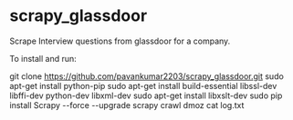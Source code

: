 # scrapy_glassdoor

Scrape Interview questions from glassdoor for a company.

To install and run:

git clone https://github.com/pavankumar2203/scrapy_glassdoor.git
sudo apt-get install python-pip
sudo apt-get install build-essential libssl-dev libffi-dev python-dev libxml-dev
sudo apt-get install libxslt-dev
sudo pip install Scrapy --force --upgrade
scrapy crawl dmoz
cat log.txt
